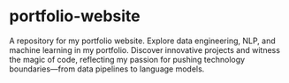 # portfolio-website
A repository for my portfolio website. Explore data engineering, NLP, and machine learning in my portfolio. Discover innovative projects and witness the magic of code, reflecting my passion for pushing technology boundaries—from data pipelines to language models.

